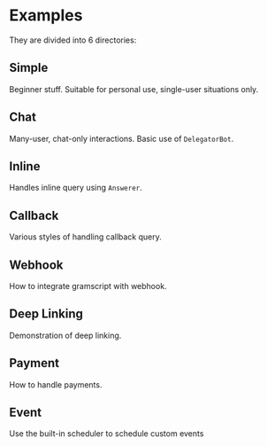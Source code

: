 # Examples

They are divided into 6 directories:

## Simple

Beginner stuff. Suitable for personal use, single-user situations only.

## Chat

Many-user, chat-only interactions. Basic use of `DelegatorBot`.

## Inline

Handles inline query using `Answerer`.

## Callback

Various styles of handling callback query.

## Webhook

How to integrate gramscript with webhook.

## Deep Linking

Demonstration of deep linking.

## Payment

How to handle payments.

## Event

Use the built-in scheduler to schedule custom events
